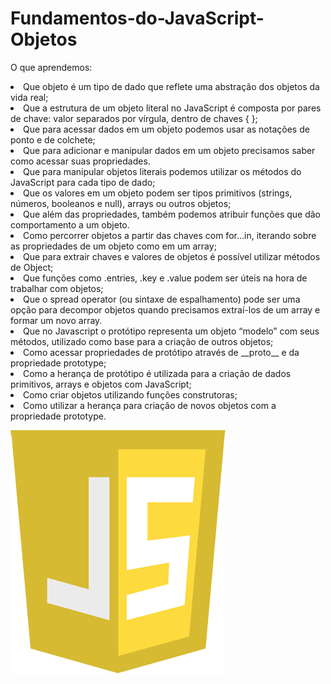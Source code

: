 # Fundamentos-do-JavaScript-Objetos

O que aprendemos:

<li>Que objeto é um tipo de dado que reflete uma abstração dos objetos da vida real;
<li>Que a estrutura de um objeto literal no JavaScript é composta por pares de chave: valor separados por vírgula, dentro de chaves { };
<li>Que para acessar dados em um objeto podemos usar as notações de ponto e de colchete;
<li>Que para adicionar e manipular dados em um objeto precisamos saber como acessar suas propriedades.
<li>Que para manipular objetos literais podemos utilizar os métodos do JavaScript para cada tipo de dado;
<li>Que os valores em um objeto podem ser tipos primitivos (strings, números, booleanos e null), arrays ou outros objetos;
<li>Que além das propriedades, também podemos atribuir funções que dão comportamento a um objeto.
<li>Como percorrer objetos a partir das chaves com for...in, iterando sobre as propriedades de um objeto como em um array;
<li>Que para extrair chaves e valores de objetos é possível utilizar métodos de Object;
<li>Que funções como .entries, .key e .value podem ser úteis na hora de trabalhar com objetos;
<li>Que o spread operator (ou sintaxe de espalhamento) pode ser uma opção para decompor objetos quando precisamos extraí-los de um array e formar um novo array.
<li>Que no Javascript o protótipo representa um objeto “modelo” com seus métodos, utilizado como base para a criação de outros objetos;
<li>Como acessar propriedades de protótipo através de __proto__ e da propriedade prototype;
<li>Como a herança de protótipo é utilizada para a criação de dados primitivos, arrays e objetos com JavaScript;
<li>Como criar objetos utilizando funções construtoras;
<li>Como utilizar a herança para criação de novos objetos com a propriedade prototype.

  

  
  
<img src="https://github.com/marcospatton/Fundamentos-do-JavaScript-Tipos-vari-veis-e-fun-es/blob/main/logoJavaScript.png"></a>
<br><br>

